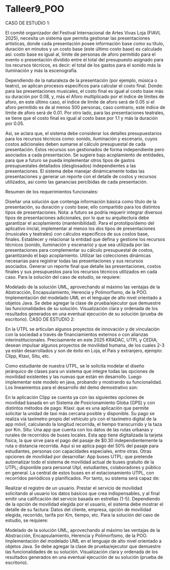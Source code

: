 # Talleer9_POO
CASO DE ESTUDIO 1:

El comité organizador del Festival Internacional de Artes Vivas Loja (FIAVL 2025), necesita un sistema que permita gestionar las presentaciones artísticas, donde cada presentación posee información base como su título, duración en minutos y un costo base (este último costo base) es calculado así: costo base es igual al, límite de personas de aforo permitido para el evento o presentación dividido entre el total del presupuesto asignado para los recursos técnicos, es decir: el total de los gastos para el sonido más la iluminación y más la escenografía.

Dependiendo de la naturaleza de la presentación (por ejemplo, música o teatro), se aplican procesos específicos para calcular el costo final. Donde: para las presentaciones musicales, el costo final es igual al costo base más su duración por 0.08, y, más el Aforo multiplicado por el índice de límites de aforo, en este último caso, el índice de límite de aforo será de 0.05 si el aforo permitido es de al menos 500 personas, caso contrario, este índice de límite de aforo será de 0.01. Por otro lado, para las presentaciones teatrales, se tiene que el costo final es igual al costo base por 1.1 y más la duración por 0.05.

Así, se aclara que, el sistema debe considerar los detalles presupuestarios para los recursos técnicos como: sonido, iluminación y escenario, cuyos costos adicionales deben sumarse al cálculo presupuestal de cada presentación. Estos recursos son gestionados de forma independiente pero asociados a cada presentación. Se sugiere bajo acoplamiento de entidades, para que a futuro se pueda implementar otros tipos de gastos presupuestales detallados (desglosados) independientes a las presentaciones. El sistema debe manejar dinámicamente todas las presentaciones y generar un reporte con el detalle de costos y recursos utilizados, así como las ganancias percibidas de cada presentación.

Resumen de los requerimientos funcionales:

Diseñar una solución que contenga información básica como título de la presentación, su duración y costo base; ello compartido para los distintos tipos de presentaciones. Nota: a futuro se podría requerir integrar diversos tipos de presentaciones adicionales, por lo que su arquitectura debe garantizar el acoplamiento (mantenibilidad).
Para el prototipo/demo del aplicativo inicial, implementar al menos los dos tipos de presentaciones (musicales y teatrales) con cálculos específicos de sus costos base, finales.
Establecer y relacionar la entidad que defina y gestione los recursos técnicos (sonido, iluminación y escenario) y que sea utilizada por las presentaciones para complementar su cálculo presupuestal de costos, garantizando el bajo acoplamiento.
Utilizar las colecciones dinámicas necesarias para registrar todas las presentaciones y sus recursos asociados.
Generar un reporte final que detalle las presentaciones, costos finales y sus presupuestos para los recursos técnicos utilizados en cada caso.
Para la solución del caso de estudio, se requiere:

Modelado de la solución UML, aprovechando al máximo las ventajas de la Abstracción, Encapsulamiento, Herencia y Polimorfismo, de la POO.
Implementación del modelado UML en el lenguaje de alto nivel orientado a objetos Java. Se debe agregar la clase de prueba/ejecutor que demuestre las funcionalidades de su solución.
Visualización clara y ordenada de los resultados generados en una eventual ejecución de su solución (prueba de escritorio).
CASO DE ESTUDIO 2:

En la UTPL se articulan algunos proyectos de innovación y de vinculación con la sociedad a través de financiamientos externos o con alianzas interinstitucionales. Precisamente en este 2025 KRADAC, UTPL y CEDIA, desean impulsar algunos proyectos de movilidad humana, de los cuales 2-3 ya están desarrollados y son de éxito en Loja, el País y extranjero, ejemplo: Clipp, Ktaxi, Situ, etc.

Como estudiante de nuestra UTPL, se le solicita modelar el diseño jerárquico de clases para un sistema que integre todas las opciones de movilidad existentes y las nuevas que están en desarrollo. Luego implementar este modelo en java, probando y mostrando su funcionalidad. Los lineamientos para el desarrollo del demo demostrativo son:

En la aplicación Clipp se cuenta ya con las siguientes opciones de movilidad basada en un Sistema de Posicionamiento Globa (GPS) y con distintos métodos de pago:
Ktaxi: que es una aplicación que permite solicitar la unidad de taxi más cercana posible y disponible. Su pago se realiza vía taxímetro propio del vehículo y/o con el taxímetro digital de la app móvil, calculando la longitud recorrida, el tiempo transcurrido y la taza por Km.
Situ: Una app que cuenta con los datos de las rutas urbanas y rurales de recorridos de buses locales. Esta app tiene digitalizada la tarjeta física, la que sirve para el pago del pasaje de $0.30 independientemente la ruta o distancia recorrida. Aquí si se aplica pago del 50% del pasaje para estudiantes, personas con capacidades especiales, entre otras.
Otras opciones de movilidad por desarrollar:
App buses UTPL: que pretende automatizar todo el sistema de movilidad actual de buses gratuito de la UTPL; disponible para personal Utpl, estudiantes, colaboradores y público en general. La central de estos buses en el estacionamiento UTPL, con recorridos periódicos y planificados.
Por tanto, su sistema será capaz de:

Realizar el registro de un usuario.
Prestar el servicio de movilidad solicitando al usuario los datos básicos que crea indispensables, y al final emitir una calificación del servicio basada en estrellas (1-5).
Dependiendo de la opción de movilidad elegida por el usuario, el sistema debe mostrar el detalle de su factura: Datos del cliente, empresa, opción de movilidad elegida, recorrido, tarifa por Km, tiempo, etc.
Para la solución del caso de estudio, se requiere:

Modelado de la solución UML, aprovechando al máximo las ventajas de la Abstracción, Encapsulamiento, Herencia y Polimorfismo, de la POO.
Implementación del modelado UML en el lenguaje de alto nivel orientado a objetos Java. Se debe agregar la clase de prueba/ejecutor que demuestre las funcionalidades de su solución.
Visualización clara y ordenada de los resultados generados en una eventual ejecución de su solución (prueba de escritorio).
